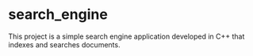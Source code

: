 # search_engine
This project is a simple search engine application developed in C++ that indexes and searches documents. 
